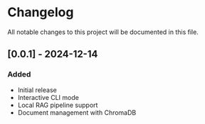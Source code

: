 # Changelog

All notable changes to this project will be documented in this file.

## [0.0.1] - 2024-12-14

### Added

- Initial release
- Interactive CLI mode
- Local RAG pipeline support
- Document management with ChromaDB
